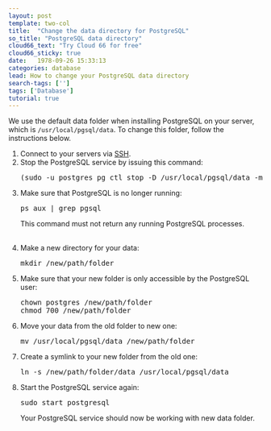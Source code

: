 ```yaml
---
layout: post
template: two-col
title:  "Change the data directory for PostgreSQL"
so_title: "PostgreSQL data directory"
cloud66_text: "Try Cloud 66 for free"
cloud66_sticky: true
date:   1978-09-26 15:33:13
categories: database
lead: How to change your PostgreSQL data directory
search-tags: ['']
tags: ['Database']
tutorial: true
---
```


We use the default data folder when installing PostgreSQL on your server, which is  <code>/usr/local/pgsql/data</code>.
To change this folder, follow the instructions below.

<ol>
<li>Connect to your servers via <a href="/how-to/shell-to-your-servers.html">SSH</a>.</li>

<li>Stop the PostgreSQL service by issuing this command:</li>
<pre class="terminal">
(sudo -u postgres pg_ctl stop -D /usr/local/pgsql/data -m i -t 5 || true) && sudo stop postgresql  
</pre>

<li>Make sure that PostgreSQL is no longer running:</li>

<pre class="terminal">
ps aux | grep pgsql
</pre>

This command must not return any running PostgreSQL processes.<br/><br/>

<li>Make a new directory for your data:</li>
<pre class="terminal">
mkdir /new/path/folder
</pre>

<li>Make sure that your new folder is only accessible by the PostgreSQL user:</li>
<pre class="terminal">
chown postgres /new/path/folder
chmod 700 /new/path/folder
</pre>

<li>Move your data from the old folder to new one:</li>
<pre class="terminal">
mv /usr/local/pgsql/data /new/path/folder
</pre>

<li>Create a symlink to your new folder from the old one:</li>
<pre class="terminal">
ln -s /new/path/folder/data /usr/local/pgsql/data
</pre>

<li>Start the PostgreSQL service again:</li>
<pre class="terminal">
sudo start postgresql
</pre>

Your PostgreSQL service should now be working with new data folder.
</ol>
